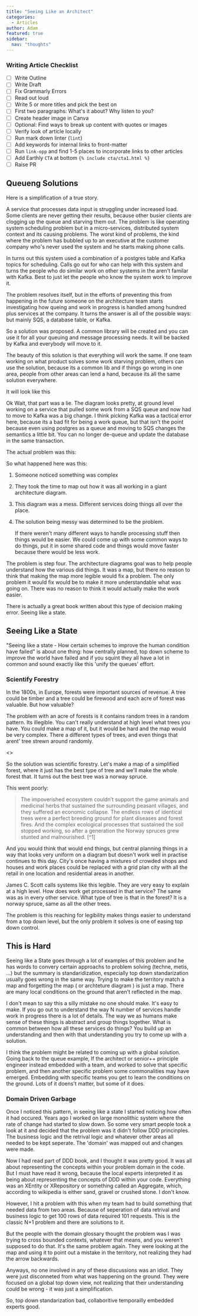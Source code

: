 ```yaml
---
title: "Seeing Like an Architect"
categories:
  - Articles
author: Adam
featured: true
sidebar:
  nav: "thoughts"
---
```

### Writing Article Checklist

- [ ] Write Outline
- [ ] Write Draft
- [ ] Fix Grammarly Errors
- [ ] Read out loud
- [ ] Write 5 or more titles and pick the best on
- [ ] First two paragraphs: What's it about? Why listen to you?
- [ ] Create header image in Canva
- [ ] Optional: Find ways to break up content with quotes or images
- [ ] Verify look of article locally
- [ ] Run mark down linter (`lint`)
- [ ] Add keywords for internal links to front-matter
- [ ] Run `link-opp` and find 1-5 places to incorporate links to other articles
- [ ] Add Earthly `CTA` at bottom `{% include cta/cta1.html %}`
- [ ] Raise PR

## Queueng Solutions

Here is a simplification of a true story. 

A service that processes data input is struggling under increased load. Some clients are never getting their results, because other busier clients are clogging up the queue and starving them out. The problem is like operating system scheduling problem but in a micro-services, distributed system context and its causing problems. The worst kind of problems, the kind where the problem has bubbled up to an executive at the customer company who's never used the system and he starts making phone calls.

In turns out this system used a combination of a postgres table and Kafka topics for scheduling. Calls go out for who can help with this system and turns the people who do similar work on other systems in the aren't familar with Kafka. Best to just let the people who know the system work to improve it.

The problem resolves itself, but in the efforts of preventing this from happening in the future someone on the architecture team starts investigating how queing and work in progress is handled among hundred plus services at the company. It turns the answer is all of the possible ways: but mainly SQS, a database table, or Kafka. 

So a solution was proposed. A common library will be created and you can use it for all your queuing and message processing needs. It will be backed by Kafka and everybody will move to it.

The beauty of this solution is that everything will work the same. If one team working on what product solves some work starving problem, others can use the solution, because its a common lib and if things go wrong in one area, people from other areas can lend a hand, because its all the same solution everywhere.

It will look like this


Ok Wait, that part was a lie. The diagram looks pretty, at ground level working on a service that pulled some work from a SQS queue and now had to move to Kafka was a big change. I think picking Kafka was a tactical error here, because its a bad fit for being a work queue, but that isn't the point because even using postgres as a queue and moving to SQS changes the semantics a little bit. You can no longer de-queue and update the database in the same transaction. 

The actual problem was this: 

So what happened here was this:

1) Someone noticed something was complex
2) They took the time to map out how it was all working in a giant architecture diagram.
3) This diagram was a mess. Different services doing things all over the place.
4) The solution being messy was determined to be the problem.

   If there weren't many different ways to handle processing stuff then things would be easier. We could come up with some common ways to do things, put it in some shared code and things would move faster because there would be less work.

The problem is step four. The architecture diagrams goal was to help people understand how the various did things. It was a map, but there no reason to think that making the map more legible would fix a problem. The only problem it would fix would be to make it more understandable what was going on. There was no reason to think it would actually make the work easier.

There is actually a great book written about this type of decision making error. Seeing like a state. 

## Seeing Like a State

"Seeing like a state - How certain schemes to improve the human condition have failed" is about one thing: how centrally planned, top down scheme to improve the world have failed and if you squint they all have a lot in common and sound exactly like this 'unify the queues' effort.

### Scientify Forestry

In the 1800s, in Europe, forests were important sources of revenue. A tree could be timber and a tree could be firewood and each acre of forest was valuable. But how valuable? 

The problem with an acre of forests is it contains random trees in a random pattern. Its illegible. You can't really understand at high level what trees you have. You could make a map of it, but it would be hard and the map would be very complex. There a different types of trees, and even things that arent' tree strewn around randomly. 

<<map of random trees>>

So the solution was scientific forestry. Let's make a map of a simplified forest, where it just has the best type of tree and we'll make the whole forest that. It turns out the best tree was a norway spruce. 

This went poorly:
> The impoverished ecosystem couldn’t support the game animals and medicinal herbs that sustained the surrounding peasant villages, and they suffered an economic collapse. The endless rows of identical trees were a perfect breeding ground for plant diseases and forest fires. And the complex ecological processes that sustained the soil stopped working, so after a generation the Norway spruces grew stunted and malnourished. [^1]

And you would think that would end things, but central planning things in a way that looks very uniform on a diagram but doesn't work well in practise continues to this day. City's once having a mixtures of crowded shops and houses and work places could be replaced with a grid plan city with all the retail in one location and residential areas in another.

James C. Scott calls systems like this legible. They are very easy to explain at a high level. How does work get processed in that service? The same was as in every other service. What type of tree is that in the forest? It is a norway spruce, same as all the other trees.

The problem is this reaching for legibility makes things easier to understand from a top down level, but the only problem it solves is one of easing top down control. 

## This is Hard

Seeing like a State goes through a lot of examples of this problem and he has words to convery certain approachs to problem solving (techne, metis, ...) but the summary is standaridization, especially top down standarization usually goes wrong in the same way. Trying to make the territory match a map and forgetting the map ( or archteture diagram ) is just a map. There are many local conditions on the ground that aren't reflected in the map.

I don't mean to say this a silly mistake no one should make. It's easy to make. If you go out to understand the way N number of services handle work in progress there is a lot of details. The way we as humans make sense of these things is abstract and group things together. What is common between how all these services do things? You build up an understanding and then with that understanding you try to come up with a solution.

I think the problem might be related to coming up with a global solution. Going back to the queue example, If the architect or senior++ principle engineer instead embedded with a team, and worked to solve that specific problem, and then another specific problem some commonalities may have emerged. Embedding with specific teams you get to learn the conditions on the ground. Lots of it doens't matter, but some of it does.

### Domain Driven Garbage

Once I noticed this pattern, in seeing like a state I started noticing how often it had occured. Years ago I worked on large monolithic system where the rate of change had started to slow down. So some very smart people took a look at it and decided that the problem was it didn't follow DDD princinples. The business logic and the retrival logic and whatever other areas all needed to be kept seperate. The 'domain' was mapped out and changes were made.

Now I had read part of DDD book, and I thought it was pretty good. It was all about representing the concepts within your problem domain in the code. But I must have read it wrong, because the local experts interpreted it as being about representing the concepts of DDD within your code. Everything was an XEntity or XRepository or something called an Aggregate, which, according to wikipedia is either sand, gravel or crushed stone. I don't know.

However, I hit a problem with this when my team had to build something that needed data from two areas. Because of seperation of data retrival and business logic to get 100 rows of data required 101 requests. This is the classic N+1 problem and there are solutions to it. 

But the people with the domain glossary thought the problem was I was trying to cross bounded contexts, whatever that means, and you weren't supposed to do that. It's the same problem again. They were looking at the map and using it to point out a mistake in the territory, not realizing they had the arrow backwards.

Anyways, no one involved in any of these discussions was an idiot. They were just disconneted from what was happening on the ground. They were focused on a global top down view, not realizing that their understanding could be wrong - it was just a simplification.

So, top down standarization bad, collaboritive temporailly embedded experts good.

